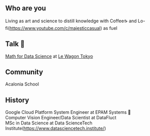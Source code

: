 ## Who are you
Living as art and science to distill knowledge with Coffee☕️ and Lo-fi(https://www.youtube.com/c/majesticcasual) as fuel

## Talk 🎤
[Math for Data Science](https://www.youtube.com/watch?v=DqoDpm_OjxQ&t=517s) at [Le Wagon Tokyo](https://www.lewagon.com/tokyo)

## Community
Acalonia School

## History
Google Cloud Platform System Engineer at EPAM Systems 👶 \
Computer Vision Engineer/Data Scientist at DataFluct \
MSc in Data Science at Data ScienceTech Institute(https://www.datasciencetech.institute/)
